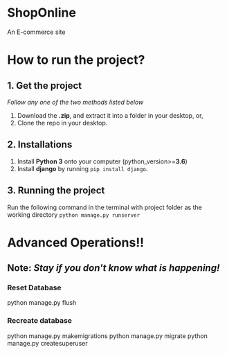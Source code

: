 # ShopOnline
An E-commerce site

# How to run the project?
## 1. Get the project
*Follow any one of the two methods listed below*
1. Download the **.zip**, and extract it into a folder in your desktop, or,
2. Clone the repo in your desktop.

## 2. Installations
1. Install **Python 3** onto your computer (python_version>=**3.6**)
2. Install **django** by running `pip install django`.

## 3. Running the project
Run the following command in the terminal with project folder as the working directory
`python manage.py runserver`



# Advanced Operations!!
## Note: *Stay if you don't know what is happening!*

### Reset Database
python manage.py flush

### Recreate database
python manage.py makemigrations
python manage.py migrate
python manage.py createsuperuser